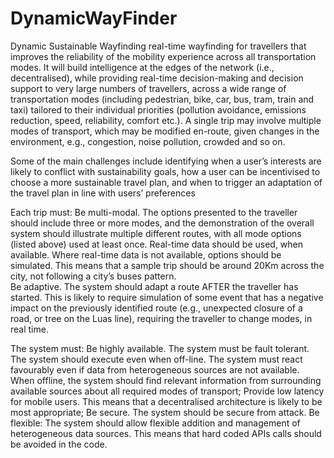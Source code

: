 # DynamicWayFinder
Dynamic Sustainable Wayfinding
real-time wayfinding for travellers that improves the reliability of the mobility experience across all transportation modes. It will build intelligence at the edges of the network (i.e., decentralised), while providing real-time decision-making and decision support to very large numbers of travellers, across a wide range of transportation modes (including pedestrian, bike, car, bus, tram, train and taxi) tailored to their individual priorities (pollution avoidance, emissions reduction, speed, reliability, comfort etc.). A single trip may involve multiple modes of transport, which may be modified en-route, given changes in the environment, e.g., congestion, noise pollution, crowded and so on.

Some of the main challenges include identifying when a user’s interests are likely to conflict with sustainability goals, how a user can be incentivised to choose a more sustainable travel plan, and when to trigger an adaptation of the travel plan in line with users’ preferences


Each trip must:
Be multi-modal. The options presented to the traveller should include three or more modes, and the demonstration of the overall system should illustrate multiple different routes, with all mode options (listed above) used at least once. Real-time data should be used, when available. Where real-time data is not available, options should be simulated. This means that a sample trip should be around 20Km across the city, not following a city’s buses pattern.           
Be adaptive. The system should adapt a route AFTER the traveller has started. This is likely to require simulation of some event that has a negative impact on the previously identified route (e.g., unexpected closure of a road, or tree on the Luas line), requiring the traveller to change modes, in real time.


The system must:
Be highly available. The system must be fault tolerant. The system should execute even when off-line. The system must react favourably even if data from heterogeneous sources are not available. When offline, the system should find relevant information from surrounding available sources about all required modes of transport;
Provide low latency for mobile users. This means that a decentralised architecture is likely to be most appropriate;
Be secure. The system should be secure from attack.
Be flexible: The system should allow flexible addition and management of heterogeneous data sources. This means that hard coded APIs calls should be avoided in the code. 
